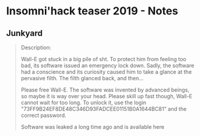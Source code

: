 # Insomni'hack teaser 2019 - Notes

## Junkyard
> Description:
>
> Wall-E got stuck in a big pile of sht. To protect him from feeling too bad, its software issued an emergency lock down. Sadly, the software had a conscience and its curiosity caused him to take a glance at the pervasive filth. The filth glanced back, and then...
> 
> Please free Wall-E. The software was invented by advanced beings, so maybe it is way over your head. Please skill up fast though, Wall-E cannot wait for too long. To unlock it, use the login "73FF9B24EF8DE48C346D93FADCEE01151B0A1644BC81" and the correct password.
> 
> Software was leaked a long time ago and is available here
